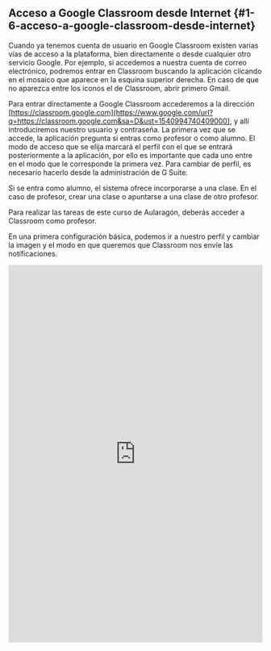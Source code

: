 ## Acceso a Google Classroom desde Internet {#1-6-acceso-a-google-classroom-desde-internet}

Cuando ya tenemos cuenta de usuario en Google Classroom existen varias vías de acceso a la plataforma, bien directamente o desde cualquier otro servicio Google. Por ejemplo, si  accedemos a nuestra cuenta de correo electrónico, podremos entrar en Classroom buscando la aplicación clicando en el mosaico que aparece en la esquina superior derecha. En caso de que no aparezca entre los iconos el de Classroom, abrir primero Gmail.

Para entrar directamente a Google Classroom accederemos a la dirección [https://classroom.google.com](https://www.google.com/url?q=https://classroom.google.com&sa=D&ust=1540994740409000), y allí introduciremos nuestro usuario y contraseña. La primera vez que se accede, la aplicación pregunta si entras como profesor o como alumno.  El modo de acceso que se elija marcará el perfil con el que se entrará posteriormente a la aplicación, por ello es importante que cada uno entre en el modo que le corresponde la primera vez. Para cambiar de perfil, es necesario hacerlo desde la administración de G Suite.

Si se entra como alumno, el sistema ofrece incorporarse a una clase. En el caso de profesor, crear una clase o apuntarse a una clase de otro profesor.

Para realizar las tareas de este curso de Aularagón, deberás acceder a Classroom como profesor.

En una primera configuración básica, podemos ir a nuestro perfil y cambiar la imagen y el modo en que queremos que Classroom nos envíe las notificaciones.

<iframe src="https://docs.google.com/presentation/d/e/2PACX-1vT0p4rnUzwYYNmEfLG3wYnB0pk5ftkaXG-D1SHEtuVbe3Jlmv2pR7v5iYjC_wcjocoOxZ4HzZJFqoqt/embed?start=false&loop=false&delayms=3000" frameborder="0" width="100%" height="749" allowfullscreen="true" mozallowfullscreen="true" webkitallowfullscreen="true"></iframe>

